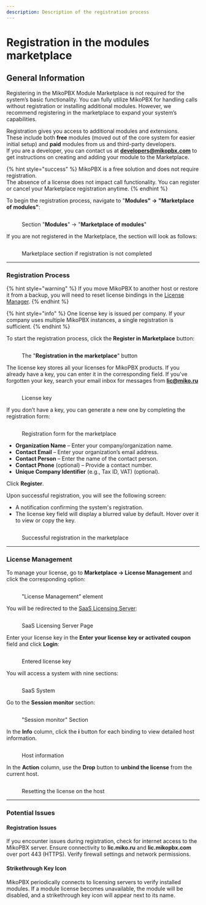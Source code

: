 ```yaml
---
description: Description of the registration process
---
```


# Registration in the modules marketplace

## General Information

Registering in the MikoPBX Module Marketplace is not required for the system’s basic functionality. You can fully utilize MikoPBX for handling calls without registration or installing additional modules. However, we recommend registering in the marketplace to expand your system’s capabilities.

Registration gives you access to additional modules and extensions.\
These include both **free** modules (moved out of the core system for easier initial setup) and **paid** modules from us and third-party developers.\
If you are a developer, you can contact us at **developers@mikopbx.com** to get instructions on creating and adding your module to the Marketplace.

{% hint style="success" %}
MikoPBX is a free solution and does not require registration.\
The absence of a license does not impact call functionality. You can register or cancel your Marketplace registration anytime.
{% endhint %}

To begin the registration process, navigate to "**Modules" -> "Marketplace of modules"**:

<figure><img src="../../.gitbook/assets/marketplaceOfModulesSectionNav.png" alt=""><figcaption><p>Section "<strong>Modules</strong>" -> "<strong>Marketplace of modules</strong>"</p></figcaption></figure>

If you are not registered in the Marketplace, the section will look as follows:

<figure><img src="../../.gitbook/assets/startPageMarketplaceMikoPBX.png" alt=""><figcaption><p>Marketplace section if registration is not completed</p></figcaption></figure>

***

### Registration Process

{% hint style="warning" %}
If you move MikoPBX to another host or restore it from a backup, you will need to reset license bindings in the [License Manager](https://lm.mikopbx.com).
{% endhint %}

{% hint style="info" %}
One license key is issued per company. If your company uses multiple MikoPBX instances, a single registration is sufficient.
{% endhint %}

To start the registration process, click the **Register in Marketplace** button:

<figure><img src="../../.gitbook/assets/registrationBtn.png" alt=""><figcaption><p>The "<strong>Registration in the marketplace</strong>" button</p></figcaption></figure>

The license key stores all your licenses for MikoPBX products. If you already have a key, you can enter it in the corresponding field. If you've forgotten your key, search your email inbox for messages from **lic@miko.ru**

<figure><img src="../../.gitbook/assets/licenceManagmentSection.png" alt=""><figcaption><p>License key</p></figcaption></figure>

If you don’t have a key, you can generate a new one by completing the registration form:

<figure><img src="../../.gitbook/assets/registrationField.png" alt=""><figcaption><p>Registration form for the marketplace</p></figcaption></figure>

* **Organization Name** – Enter your company/organization name.
* **Contact Email** – Enter your organization’s email address.
* **Contact Person** – Enter the name of the contact person.
* **Contact Phone** (optional) – Provide a contact number.
* **Unique Company Identifier** (e.g., Tax ID, VAT) (optional).

Click **Register**.

Upon successful registration, you will see the following screen:

* A notification confirming the system's registration.
* The license key field will display a blurred value by default. Hover over it to view or copy the key.

<figure><img src="../../.gitbook/assets/sucessfulRegistration.png" alt=""><figcaption><p>Successful registration in the marketplace</p></figcaption></figure>

***

### License Management

To manage your license, go to **Marketplace -> License Management** and click the corresponding option:

<figure><img src="../../.gitbook/assets/licenseManagementBtn.png" alt=""><figcaption><p>"License Management" element</p></figcaption></figure>

You will be redirected to the [SaaS Licensing Server](https://lm.mikopbx.com/client-cabinet/session/index/):

<figure><img src="../../.gitbook/assets/saasOverallPage.png" alt=""><figcaption><p>SaaS Licensing Server Page</p></figcaption></figure>

Enter your license key in the **Enter your license key or activated coupon** field and click **Login**:

<figure><img src="../../.gitbook/assets/loginBtn.png" alt=""><figcaption><p>Entered license key</p></figcaption></figure>

You will access a system with nine sections:

<figure><img src="../../.gitbook/assets/saasInside.png" alt=""><figcaption><p>SaaS System</p></figcaption></figure>

Go to the **Session monitor** section:

<figure><img src="../../.gitbook/assets/sessionMonitorSection (1).png" alt=""><figcaption><p>"Session monitor" Section</p></figcaption></figure>

In the **Info** column, click the **i** button for each binding to view detailed host information.

<figure><img src="../../.gitbook/assets/infoHost.png" alt=""><figcaption><p>Host information</p></figcaption></figure>

In the **Action** column, use the **Drop** button to **unbind the license** from the current host.

<figure><img src="../../.gitbook/assets/dropBtn (1).png" alt=""><figcaption><p>Resetting the license on the host</p></figcaption></figure>

***

### Potential Issues

#### Registration Issues

If you encounter issues during registration, check for internet access to the MikoPBX server. Ensure connectivity to **lic.miko.ru** and **lic.mikopbx.com** over port 443 (HTTPS). Verify firewall settings and network permissions.

#### Strikethrough Key Icon

MikoPBX periodically connects to licensing servers to verify installed modules. If a module license becomes unavailable, the module will be disabled, and a strikethrough key icon will appear next to its name.
